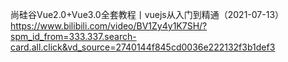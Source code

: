 尚硅谷Vue2.0+Vue3.0全套教程丨vuejs从入门到精通（2021-07-13）
https://www.bilibili.com/video/BV1Zy4y1K7SH/?spm_id_from=333.337.search-card.all.click&vd_source=2740144f845cd0036e222132f3b1def3
